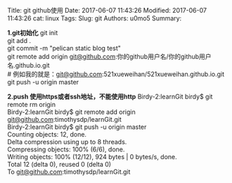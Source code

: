 Title: git github使用
Date: 2017-06-07 11:43:26
Modified: 2017-06-07 11:43:26
cat: linux
Tags: 
Slug: git
Authors: u0mo5 
Summary: 

**1.git初始化**
    git init  
    git add .  
    git commit -m "pelican static blog test"  
    git remote add origin git@github.com:你的github用户名/你的github用户名.github.io.git  
    # 例如我的就是：git@github.com:521xueweihan/521xueweihan.github.io.git  
    git push -u origin master  




**2.push 使用https或者ssh地址，不能使用http**
    Birdy-2:learnGit birdy$ git remote rm origin  
    Birdy-2:learnGit birdy$ git remote add origin git@github.com:timothysdp/learnGit.git  
    Birdy-2:learnGit birdy$ git push -u origin master  
    Counting objects: 12, done.  
    Delta compression using up to 8 threads.  
    Compressing objects: 100% (6/6), done.  
    Writing objects: 100% (12/12), 924 bytes | 0 bytes/s, done.  
    Total 12 (delta 0), reused 0 (delta 0)  
    To git@github.com:timothysdp/learnGit.git  
